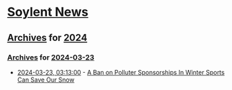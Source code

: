 # [Soylent News](../../../README.md)

## [Archives](../../index.md) for [2024](../index.md)

### [Archives](../../index.md) for [2024-03-23](index.md)

* [2024-03-23, 03:13:00](https://soylentnews.org/article.pl?sid=24/03/21/1955228&from=rss) - [A Ban on Polluter Sponsorships In Winter Sports Can Save Our Snow](https://soylentnews.org/article.pl?sid=24/03/21/1955228&from=rss)
